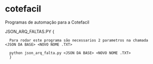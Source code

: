 # cotefacil
Programas de automação para a Cotefacil

JSON_ARQ_FALTAS.PY   {

      Para rodar este programa são necessarios 2 parametros na chamada <JSON DA BASE> <NOVO NOME .TXT>

      python json_arq_falta.py <JSON DA BASE> <NOVO NOME .TXT>
      }
